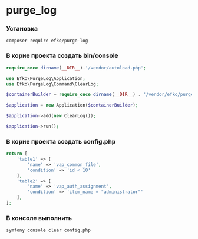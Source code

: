 # purge_log

### Установка
```
composer require efko/purge-log
```

### В корне проекта создать bin/console
```php
require_once dirname(__DIR__).'/vendor/autoload.php';

use Efko\PurgeLog\Application;
use Efko\PurgeLog\Command\ClearLog;

$containerBuilder = require_once dirname(__DIR__) . '/vendor/efko/purge-log/config/bootstrap.php';

$application = new Application($containerBuilder);

$application->add(new ClearLog());

$application->run();
```

###  В корне проекта создать config.php
```php
return [
    'table1' => [
        'name' => 'vap_common_file',
        'condition' => 'id < 10'
    ],
    'table2' => [
        'name' => 'vap_auth_assignment',
        'condition' => 'item_name = "administrator"'
    ],
];
```

### В консоле выполнить 
```
symfony console clear config.php
```